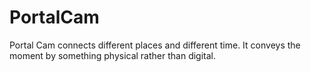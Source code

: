 # PortalCam

Portal Cam connects different places and different time. It conveys the moment by something physical rather than digital. 
